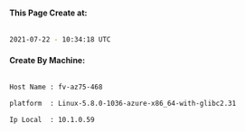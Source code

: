 
   
#### This Page Create at:

```bash

2021-07-22 - 10:34:18 UTC

```

#### Create By Machine:

```bash

Host Name : fv-az75-468

platform  : Linux-5.8.0-1036-azure-x86_64-with-glibc2.31

Ip Local  : 10.1.0.59

```

